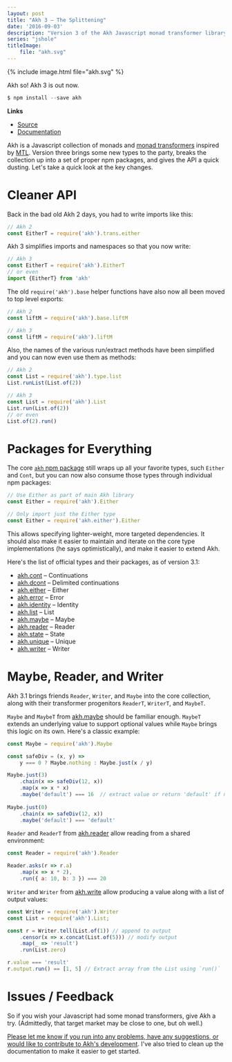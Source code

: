 ```yaml
---
layout: post
title: "Akh 3 – The Splittening"
date: '2016-09-03'
description: "Version 3 of the Akh Javascript monad transformer library"
series: "jshole"
titleImage:
    file: "akh.svg"
---
```


{% include image.html file="akh.svg" %}

Akh so! Akh 3 is out now.

```js
$ npm install --save akh
```

**Links**

* [Source](https://github.com/mattbierner/akh)
* [Documentation](https://github.com/mattbierner/akh#overview)

Akh is a Javascript collection of monads and [monad transformers](https://en.wikibooks.org/wiki/Haskell/Monad_transformers) inspired by [MTL][mtl]. Version three brings some new types to the party, breaks the collection up into a set of proper npm packages, and gives the API a quick dusting. Let's take a quick look at the key changes.


# Cleaner API
Back in the bad old Akh 2 days, you had to write imports like this:

```js
// Akh 2
const EitherT = require('akh').trans.either
```

Akh 3 simplifies imports and namespaces so that you now write:

```js
// Akh 3 
const EitherT = require('akh').EitherT
// or even
import {EitherT} from 'akh'
```

The old `require('akh').base` helper functions have also now all been moved to top level exports:

```js
// Akh 2
const liftM = require('akh').base.liftM

// Akh 3
const liftM = require('akh').liftM
```

Also, the names of the various run/extract methods have been simplified and you can now even use them as methods:

```js
// Akh 2
const List = require('akh').type.list
List.runList(List.of(2))

// Akh 3
const List = require('akh').List
List.run(List.of(2))
// or even
List.of(2).run()
```


# Packages for Everything
The core [`akh` npm package](https://www.npmjs.com/package/akh) still wraps up all your favorite types, such `Either` and `Cont`, but you can now also consume those types through individual npm packages:

```js
// Use Either as part of main Akh library
const Either = require('akh').Either

// Only import just the Either type
const Either = require('akh.either').Either
```

This allows specifying lighter-weight, more targeted dependencies. It should also make it easier to maintain and iterate on the core type implementations (he says optimistically), and make it easier to extend Akh.

Here's the list of official types and their packages, as of version 3.1:

* [akh.cont](https://github.com/mattbierner/akh-cont) – Continuations
* [akh.dcont](https://github.com/mattbierner/akh-dcont) – Delimited continuations
* [akh.either](https://github.com/mattbierner/akh-either) – Either
* [akh.error](https://github.com/mattbierner/akh-error) – Error
* [akh.identity](https://github.com/mattbierner/akh-identity) – Identity
* [akh.list](https://github.com/mattbierner/akh-list) – List
* [akh.maybe](https://github.com/mattbierner/akh-maybe) – Maybe
* [akh.reader](https://github.com/mattbierner/akh-reader) – Reader
* [akh.state](https://github.com/mattbierner/akh-state) – State
* [akh.unique](https://github.com/mattbierner/akh-unique) – Unique
* [akh.writer](https://github.com/mattbierner/akh-writer) – Writer


# Maybe, Reader, and Writer
Akh 3.1 brings friends `Reader`, `Writer`, and `Maybe` into the core collection, along with their transformer progenitors `ReaderT`, `WriterT`, and `MaybeT`.

`Maybe` and `MaybeT` from [akh.maybe](https://github.com/mattbierner/akh-maybe) should be familiar enough. `MaybeT` extends an underlying value to support optional values while `Maybe` brings this logic on its own. Here's a classic example:


```js
const Maybe = require('akh').Maybe

const safeDiv = (x, y) =>
    y === 0 ? Maybe.nothing : Maybe.just(x / y)

Maybe.just(3)
    .chain(x => safeDiv(12, x))
    .map(x => x * x)
    .maybe('default') === 16  // extract value or return 'default' if none
    
Maybe.just(0)
    .chain(x => safeDiv(12, x))
    .maybe('default') === 'default'
```

`Reader` and `ReaderT` from [akh.reader](https://github.com/mattbierner/akh-reader) allow reading from a shared environment:

```js
const Reader = require('akh').Reader

Reader.asks(r => r.a)
    .map(x => x * 2),
    .run({ a: 10, b: 3 }) === 20
```

`Writer` and `Writer` from [akh.write](https://github.com/mattbierner/akh-writer) allow producing a value along with a list of output values:

```js
const Writer = require('akh').Writer
const List = require('akh').List;

const r = Writer.tell(List.of(1)) // append to output
    .censor(x => x.concat(List.of(5))) // modify output
    .map(_ => 'result')
    .run(List.zero)

r.value === 'result'
r.output.run() == [1, 5] // Extract array from the List using `run()`
```


# Issues / Feedback
So if you wish your Javascript had some monad transformers, give Akh a try. (Admittedly, that target market may be close to one, but oh well.)  

[Please let me know if you run into any problems, have any suggestions, or would like to contribute to Akh's development](https://github.com/mattbierner/akh/issues). I've also tried to clean up the documentation to make it easier to get started.



[mtl]: https://hackage.haskell.org/package/mtl
